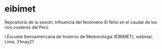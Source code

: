 # eibimet
Repositorio de la sesión: Influencia del fenómeno El Niño en el caudal de los ríos costeros del Perú <p>
I Escuela Iberoamericana de Invierno de Meteorología (EIBIMET), webinar,  Lima, 31may21

